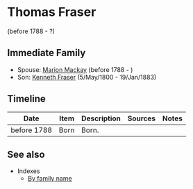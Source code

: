 ﻿---
layout: person
subject_key: i79545968
permalink: /people/i79545968
---

# Thomas Fraser
(before 1788 - ?)

## Immediate Family

* Spouse: [Marion Mackay](./@i56151384@-marion-mackay-b1788-d.md) (before 1788 - )
* Son: [Kenneth Fraser](./@i61428726@-kenneth-fraser-b1800-5-5-d1883-1-19.md) (5/May/1800 - 19/Jan/1883)

## Timeline

Date | Item | Description | Sources | Notes
---|---|---|---|---
before 1788 | Born | Born. |  | 


## See also

- Indexes
  - [By family name](../index-by-family-name.md)

